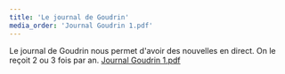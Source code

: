 ```yaml
---
title: 'Le journal de Goudrin'
media_order: 'Journal Goudrin 1.pdf'
---
```


Le journal de Goudrin nous permet d'avoir des nouvelles en direct. On le reçoit 2 ou 3 fois par an.
[Journal Goudrin 1.pdf](Journal%20Goudrin%201.pdf)